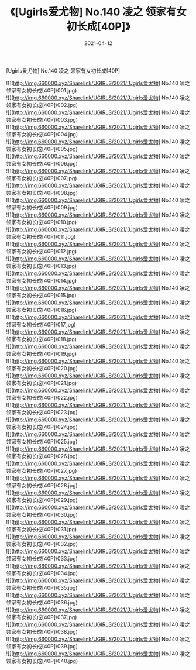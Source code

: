 ﻿---
layout: post
title:  《[Ugirls爱尤物] No.140 凌之 领家有女初长成[40P]》
date:   2021-04-12
img: http://img.660000.xyz/Sharelink/UGIRLS/2021/[Ugirls爱尤物] No.140 凌之 领家有女初长成[40P]/000.jpg
categories: [美女, 清纯, 唯美]
---

[Ugirls爱尤物] No.140 凌之 领家有女初长成[40P]

  ![](http://img.660000.xyz/Sharelink/UGIRLS/2021/[Ugirls爱尤物] No.140 凌之 领家有女初长成[40P]/001.jpg) <br> ![](http://img.660000.xyz/Sharelink/UGIRLS/2021/[Ugirls爱尤物] No.140 凌之 领家有女初长成[40P]/002.jpg) <br> ![](http://img.660000.xyz/Sharelink/UGIRLS/2021/[Ugirls爱尤物] No.140 凌之 领家有女初长成[40P]/003.jpg) <br> ![](http://img.660000.xyz/Sharelink/UGIRLS/2021/[Ugirls爱尤物] No.140 凌之 领家有女初长成[40P]/004.jpg) <br> ![](http://img.660000.xyz/Sharelink/UGIRLS/2021/[Ugirls爱尤物] No.140 凌之 领家有女初长成[40P]/005.jpg) <br> ![](http://img.660000.xyz/Sharelink/UGIRLS/2021/[Ugirls爱尤物] No.140 凌之 领家有女初长成[40P]/006.jpg) <br> ![](http://img.660000.xyz/Sharelink/UGIRLS/2021/[Ugirls爱尤物] No.140 凌之 领家有女初长成[40P]/007.jpg) <br> ![](http://img.660000.xyz/Sharelink/UGIRLS/2021/[Ugirls爱尤物] No.140 凌之 领家有女初长成[40P]/008.jpg) <br> ![](http://img.660000.xyz/Sharelink/UGIRLS/2021/[Ugirls爱尤物] No.140 凌之 领家有女初长成[40P]/009.jpg) <br> ![](http://img.660000.xyz/Sharelink/UGIRLS/2021/[Ugirls爱尤物] No.140 凌之 领家有女初长成[40P]/010.jpg) <br> ![](http://img.660000.xyz/Sharelink/UGIRLS/2021/[Ugirls爱尤物] No.140 凌之 领家有女初长成[40P]/011.jpg) <br> ![](http://img.660000.xyz/Sharelink/UGIRLS/2021/[Ugirls爱尤物] No.140 凌之 领家有女初长成[40P]/012.jpg) <br> ![](http://img.660000.xyz/Sharelink/UGIRLS/2021/[Ugirls爱尤物] No.140 凌之 领家有女初长成[40P]/013.jpg) <br> ![](http://img.660000.xyz/Sharelink/UGIRLS/2021/[Ugirls爱尤物] No.140 凌之 领家有女初长成[40P]/014.jpg) <br> ![](http://img.660000.xyz/Sharelink/UGIRLS/2021/[Ugirls爱尤物] No.140 凌之 领家有女初长成[40P]/015.jpg) <br> ![](http://img.660000.xyz/Sharelink/UGIRLS/2021/[Ugirls爱尤物] No.140 凌之 领家有女初长成[40P]/016.jpg) <br> ![](http://img.660000.xyz/Sharelink/UGIRLS/2021/[Ugirls爱尤物] No.140 凌之 领家有女初长成[40P]/017.jpg) <br> ![](http://img.660000.xyz/Sharelink/UGIRLS/2021/[Ugirls爱尤物] No.140 凌之 领家有女初长成[40P]/018.jpg) <br> ![](http://img.660000.xyz/Sharelink/UGIRLS/2021/[Ugirls爱尤物] No.140 凌之 领家有女初长成[40P]/019.jpg) <br> ![](http://img.660000.xyz/Sharelink/UGIRLS/2021/[Ugirls爱尤物] No.140 凌之 领家有女初长成[40P]/020.jpg) <br> ![](http://img.660000.xyz/Sharelink/UGIRLS/2021/[Ugirls爱尤物] No.140 凌之 领家有女初长成[40P]/021.jpg) <br> ![](http://img.660000.xyz/Sharelink/UGIRLS/2021/[Ugirls爱尤物] No.140 凌之 领家有女初长成[40P]/022.jpg) <br> ![](http://img.660000.xyz/Sharelink/UGIRLS/2021/[Ugirls爱尤物] No.140 凌之 领家有女初长成[40P]/023.jpg) <br> ![](http://img.660000.xyz/Sharelink/UGIRLS/2021/[Ugirls爱尤物] No.140 凌之 领家有女初长成[40P]/024.jpg) <br> ![](http://img.660000.xyz/Sharelink/UGIRLS/2021/[Ugirls爱尤物] No.140 凌之 领家有女初长成[40P]/025.jpg) <br> ![](http://img.660000.xyz/Sharelink/UGIRLS/2021/[Ugirls爱尤物] No.140 凌之 领家有女初长成[40P]/026.jpg) <br> ![](http://img.660000.xyz/Sharelink/UGIRLS/2021/[Ugirls爱尤物] No.140 凌之 领家有女初长成[40P]/027.jpg) <br> ![](http://img.660000.xyz/Sharelink/UGIRLS/2021/[Ugirls爱尤物] No.140 凌之 领家有女初长成[40P]/028.jpg) <br> ![](http://img.660000.xyz/Sharelink/UGIRLS/2021/[Ugirls爱尤物] No.140 凌之 领家有女初长成[40P]/029.jpg) <br> ![](http://img.660000.xyz/Sharelink/UGIRLS/2021/[Ugirls爱尤物] No.140 凌之 领家有女初长成[40P]/030.jpg) <br> ![](http://img.660000.xyz/Sharelink/UGIRLS/2021/[Ugirls爱尤物] No.140 凌之 领家有女初长成[40P]/031.jpg) <br> ![](http://img.660000.xyz/Sharelink/UGIRLS/2021/[Ugirls爱尤物] No.140 凌之 领家有女初长成[40P]/032.jpg) <br> ![](http://img.660000.xyz/Sharelink/UGIRLS/2021/[Ugirls爱尤物] No.140 凌之 领家有女初长成[40P]/033.jpg) <br> ![](http://img.660000.xyz/Sharelink/UGIRLS/2021/[Ugirls爱尤物] No.140 凌之 领家有女初长成[40P]/034.jpg) <br> ![](http://img.660000.xyz/Sharelink/UGIRLS/2021/[Ugirls爱尤物] No.140 凌之 领家有女初长成[40P]/035.jpg) <br> ![](http://img.660000.xyz/Sharelink/UGIRLS/2021/[Ugirls爱尤物] No.140 凌之 领家有女初长成[40P]/036.jpg) <br> ![](http://img.660000.xyz/Sharelink/UGIRLS/2021/[Ugirls爱尤物] No.140 凌之 领家有女初长成[40P]/037.jpg) <br> ![](http://img.660000.xyz/Sharelink/UGIRLS/2021/[Ugirls爱尤物] No.140 凌之 领家有女初长成[40P]/038.jpg) <br> ![](http://img.660000.xyz/Sharelink/UGIRLS/2021/[Ugirls爱尤物] No.140 凌之 领家有女初长成[40P]/039.jpg) <br> ![](http://img.660000.xyz/Sharelink/UGIRLS/2021/[Ugirls爱尤物] No.140 凌之 领家有女初长成[40P]/040.jpg) <br>